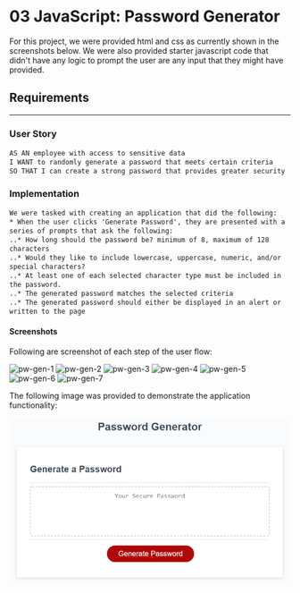# 03 JavaScript: Password Generator

For this project, we were provided html and css as currently shown in the screenshots below. We were also provided starter javascript code that didn't have any logic to prompt the user are any input that they might have provided. 

## Requirements
---

### User Story
```
AS AN employee with access to sensitive data
I WANT to randomly generate a password that meets certain criteria
SO THAT I can create a strong password that provides greater security
```

### Implementation
```
We were tasked with creating an application that did the following:
* When the user clicks 'Generate Password', they are presented with a series of prompts that ask the following:
..* How long should the password be? minimum of 8, maximum of 128 characters
..* Would they like to include lowercase, uppercase, numeric, and/or special characters?
..* At least one of each selected character type must be included in the password.
..* The generated password matches the selected criteria
..* The generated password should either be displayed in an alert or written to the page
```

#### Screenshots
Following are screenshot of each step of the user flow:

![pw-gen-1](https://user-images.githubusercontent.com/11637772/108550241-258a7a00-72a3-11eb-9df3-c5e5371dc96c.png)
![pw-gen-2](https://user-images.githubusercontent.com/11637772/108550247-27543d80-72a3-11eb-9466-381cf89393ba.png)
![pw-gen-3](https://user-images.githubusercontent.com/11637772/108550250-28856a80-72a3-11eb-8830-237451cf25d1.png)
![pw-gen-4](https://user-images.githubusercontent.com/11637772/108550252-29b69780-72a3-11eb-9f3d-eebede510d61.png)
![pw-gen-5](https://user-images.githubusercontent.com/11637772/108550255-2ae7c480-72a3-11eb-9362-e82e9a9883f0.png)
![pw-gen-6](https://user-images.githubusercontent.com/11637772/108550257-2b805b00-72a3-11eb-8a76-de3246d6f675.png)
![pw-gen-7](https://user-images.githubusercontent.com/11637772/108550261-2cb18800-72a3-11eb-8938-c513c87d7964.png)

The following image was provided to demonstrate the application functionality:

![password generator demo](./Assets/03-javascript-homework-demo.png)


